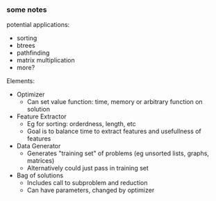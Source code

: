 ### some notes

potential applications:
 - sorting
 - btrees
 - pathfinding
 - matrix multiplication
 - more?

Elements:
 - Optimizer
   - Can set value function: time, memory or arbitrary function on solution
 - Feature Extractor
   - Eg for sorting: orderdness, length, etc
   - Goal is to balance time to extract features and usefullness of features
 - Data Generator
   - Generates "training set" of problems (eg unsorted lists, graphs, matrices)
   - Alternatively could just pass in training set
 - Bag of solutions
   - Includes call to subproblem and reduction
   - Can have parameters, changed by optimizer
